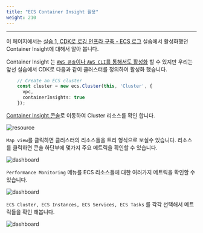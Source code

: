 ```yaml
---
title: "ECS Container Insight 활용"
weight: 210
---
```

***

이 페이지에서는 [실습 1, CDK로 로깅 인프라 구축 - ECS 로그](../../../workshop1/ecs) 실습에서 활성화했던 Container Insight에 대해서 알아 봅니다.

Container Insight 는 [`AWS 콘솔`이나 `AWS CLI`를 통해서도 활성화](https://docs.aws.amazon.com/AmazonECS/latest/developerguide/cloudwatch-container-insights.html) 할 수 있지만 우리는 앞선 실습에서 CDK로 다음과 같이 클러스터를 정의하여 활성화 했습니다.

```typescript
    // Create an ECS cluster
    const cluster = new ecs.Cluster(this, 'Cluster', { 
      vpc, 
      containerInsights: true
    });
```

[Container Insight 콘솔](https://us-east-2.console.aws.amazon.com/cloudwatch/home?region=us-east-2#container-insights:infrastructure)로 이동하여 Cluster 리소스를 확인 합니다.

![resource](/images/workshop3/ci-resource.png)

`Map view`를 클릭하면 클러스터의 리소스들을 트리 형식으로 보실수 있습니다. 리소스를 클릭하면 콘솔 하단부에 몇가지 주요 메트릭을 확인할 수 있습니다.

![dashboard](/images/workshop3/ci-tree.png)

`Performance Monitoring` 메뉴를 ECS 리소스들에 대한 여러가지 메트릭을 확인할 수 있습니다.

![dashboard](/images/workshop3/container.gif)

`ECS Cluster, ECS Instances, ECS Services, ECS Tasks` 를 각각 선택해서 메트릭들을 확인 해봅니다.

![dashboard](/images/workshop3/container2.png)